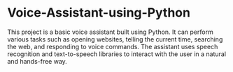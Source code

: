 # Voice-Assistant-using-Python
This project is a basic voice assistant built using Python. It can perform various tasks such as opening websites, telling the current time, searching the web, and responding to voice commands. The assistant uses speech recognition and text-to-speech libraries to interact with the user in a natural and hands-free way.
